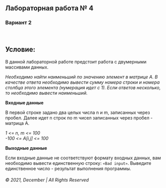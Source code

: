 ## Лабораторная работа № 4 
### Вариант 2

&nbsp;   
## Условие:  
В данной лабораторной работе предстоит работа с двумерными массивами данных.


_Необходимо найти наименьший по значению элемент в матрице A. В качестве ответа необходимо вывести сумму номера строки и номера столбца этого элемента (нумерация идет с 1). Если ответов несколько, то необходимо вывести наименьший._  

__Входные данные__

В первой строке задано два целых числа n и m, записанных через пробел.
Далее идет n строк по m чисел записанных через пробел - матрица A.

_1 <= n, m <= 100_  
_-100 <= A[i,j] <= 100_



__Выходные данные__

Если входные данные не соответствуют формату входных данных, вам необходимо вывести единственную строку: `«Bad input»`.
Выведите единственное число - результат выполнения программы.



 
###### © 2021, December | All Rights Reserved
